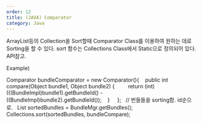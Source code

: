 ```yaml
---
order: 12
title: (JAVA) Comparator
category: Java
---
```


ArrayList등의 Collection을 Sort할때 Comparator Class를 이용하여 원하는 데로 Sorting을 할 수 있다.
sort 함수는 Collections Class에서 Static으로 정의되어 있다. API참고.

Example)

Comparator bundleComparator = new Comparator(){
   public int compare(Object bundle1, Object bundle2) {    
    return (int)(((BundleImpl)bundle1).getBundleId() - ((BundleImpl)bundle2).getBundleId());
   }   
  };
  // 번들들을 sorting함. id순으로.
  List sortedBundles = BundleMgr.getBundles();
  Collections.sort(sortedBundles, bundleCompare);
